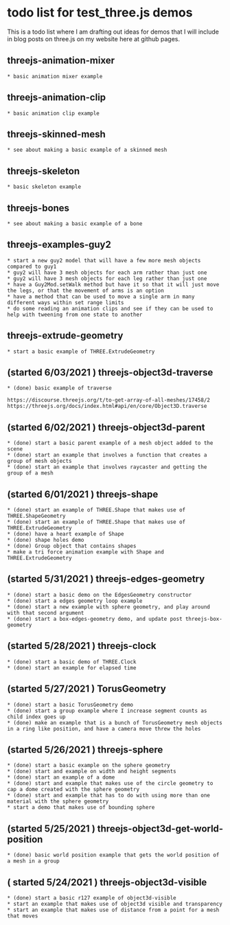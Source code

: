 # todo list for test_three.js demos

This is a todo list where I am drafting out ideas for demos that I will include in blog posts on three.js on my website here at github pages.

## threejs-animation-mixer
    * basic animation mixer example

## threejs-animation-clip
    * basic animation clip example

## threejs-skinned-mesh
    * see about making a basic example of a skinned mesh

## threejs-skeleton
    * basic skeleton example

## threejs-bones
    * see about making a basic example of a bone

## threejs-examples-guy2
    * start a new guy2 model that will have a few more mesh objects compared to guy1
    * guy2 will have 3 mesh objects for each arm rather than just one
    * guy2 will have 3 mesh objects for each leg rather than just one
    * have a Guy2Mod.setWalk method but have it so that it will just move the legs, or that the movement of arms is an option
    * have a method that can be used to move a single arm in many different ways within set range limits
    * do some reading an animation clips and see if they can be used to help with tweening from one state to another

## threejs-extrude-geometry
    * start a basic example of THREE.ExtrudeGeometry

## (started 6/03/2021 ) threejs-object3d-traverse
    * (done) basic example of traverse
```
https://discourse.threejs.org/t/to-get-array-of-all-meshes/17458/2
https://threejs.org/docs/index.html#api/en/core/Object3D.traverse
```

## (started 6/02/2021 ) threejs-object3d-parent
    * (done) start a basic parent example of a mesh object added to the scene
    * (done) start an example that involves a function that creates a group of mesh objects
    * (done) start an example that involves raycaster and getting the group of a mesh

## (started 6/01/2021 ) threejs-shape
    * (done) start an example of THREE.Shape that makes use of THREE.ShapeGeometry
    * (done) start an example of THREE.Shape that makes use of THREE.ExtrudeGeometry
    * (done) have a heart example of Shape
    * (done) shape holes demo
    * (done) Group object that contains shapes
    * make a tri force animation example with Shape and THREE.ExtrudeGeometry

## (started 5/31/2021 ) threejs-edges-geometry
    * (done) start a basic demo on the EdgesGeometry constructor
    * (done) start a edges geometry loop example
    * (done) start a new example with sphere geometry, and play around with that second argument
    * (done) start a box-edges-geometry demo, and update post threejs-box-geometry

## (started 5/28/2021 ) threejs-clock
    * (done) start a basic demo of THREE.Clock
    * (done) start an example for elapsed time

## (started 5/27/2021 ) TorusGeometry
    * (done) start a basic TorusGeometry demo
    * (done) start a group example where I increase segment counts as child index goes up
    * (done) make an example that is a bunch of TorusGeometry mesh objects in a ring like position, and have a camera move threw the holes

## (started 5/26/2021 ) threejs-sphere
    * (done) start a basic example on the sphere geometry
    * (done) start and example on width and height segments
    * (done) start an example of a dome
    * (done) start and example that makes use of the circle geometry to cap a dome created with the sphere geometry
    * (done) start and example that has to do with using more than one material with the sphere geometry
    * start a demo that makes use of bounding sphere

## (started 5/25/2021 ) threejs-object3d-get-world-position
    * (done) basic world position example that gets the world position of a mesh in a group

## ( started 5/24/2021 ) threejs-object3d-visible
    * (done) start a basic r127 example of object3d-visible
    * start an example that makes use of object3d visible and transparency
    * start an example that makes use of distance from a point for a mesh that moves
